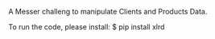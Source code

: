 A Messer challeng to manipulate Clients and Products Data.

To run the code, please install:
$ pip install xlrd


